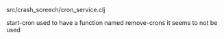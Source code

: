 

src/crash_screech/cron_service.clj

start-cron  used to have a function named remove-crons
it seems to not be used






